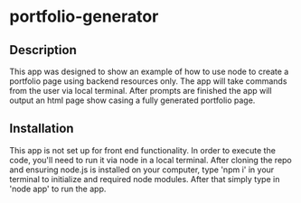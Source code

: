 # portfolio-generator

## Description
This app was designed to show an example of how to use node to create a portfolio page using backend resources only. The app will take commands from the user via local terminal. After prompts are finished the app will output an html page show casing a fully generated portfolio page.

## Installation
This app is not set up for front end functionality. In order to execute the code, you'll need to run it via node in a local terminal. After cloning the repo and ensuring node.js is installed on your computer, type 'npm i' in your terminal to initialize and required node modules. After that simply type in 'node app' to run the app.